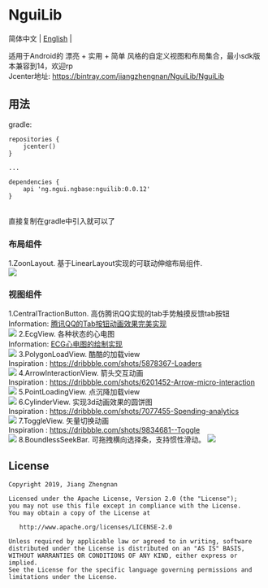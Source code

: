 # NguiLib
简体中文 | [English](./README.md) |

适用于Android的 漂亮 + 实用 + 简单 风格的自定义视图和布局集合，最小sdk版本兼容到14，欢迎rp
<br/>
Jcenter地址: 
<a href="https://bintray.com/jiangzhengnan/NguiLib/NguiLib">https://bintray.com/jiangzhengnan/NguiLib/NguiLib</a><br />

用法
-------
gradle:
```grovvy
repositories {
    jcenter()
}

...

dependencies {
    api 'ng.ngui.ngbase:nguilib:0.0.12'
}
```
<br/>
直接复制在gradle中引入就可以了
<br/>

<h3>布局组件</h3>
1.ZoonLayout. 基于LinearLayout实现的可联动伸缩布局组件.<br />
<img src="https://github.com/jiangzhengnan/NguiLib/blob/master/app/src/main/res/raw/zoom_layout.gif" />

<h3>视图组件</h3>
1.CentralTractionButton. 高仿腾讯QQ实现的tab手势触摸反馈tab按钮   <br />
Information: <a href="https://blog.csdn.net/qq_22770457/article/details/78630695">腾讯QQ的Tab按钮动画效果完美实现</a><br />
<img src="https://github.com/jiangzhengnan/NguiLib/blob/master/app/src/main/res/raw/ctb_show.gif" />
2.EcgView. 各种状态的心电图 <br />
Information: <a href="https://blog.csdn.net/qq_22770457/article/details/90679481">ECG心电图的绘制实现</a><br />
<img src="https://github.com/jiangzhengnan/NguiLib/blob/master/app/src/main/res/raw/ecg_show.gif" />
3.PolygonLoadView. 酷酷的加载view<br />
Inspiration : <a href="https://dribbble.com/shots/5878367-Loaders">https://dribbble.com/shots/5878367-Loaders</a><br />
<img src="https://github.com/jiangzhengnan/NguiLib/blob/master/app/src/main/res/raw/pl_show.gif" /> 
4.ArrowInteractionView. 箭头交互动画<br />
Inspiration : <a href="https://dribbble.com/shots/6201452-Arrow-micro-interaction">https://dribbble.com/shots/6201452-Arrow-micro-interaction</a><br />
<img src="https://github.com/jiangzhengnan/NguiLib/blob/master/app/src/main/res/raw/ai_show.gif" /> 
5.PointLoadingView. 点沉降加载view<br />
<img src="https://github.com/jiangzhengnan/NguiLib/blob/master/app/src/main/res/raw/ptl_show.gif" /> 
6.CylinderView. 实现3d动画效果的圆饼图<br />
Inspiration : <a href="https://dribbble.com/shots/7077455-Spending-analytics">https://dribbble.com/shots/7077455-Spending-analytics</a><br />
<img src="https://github.com/jiangzhengnan/NguiLib/blob/master/app/src/main/res/raw/cd_show.gif" /> 
7.ToggleView. 矢量切换动画<br />
Inspiration : <a href="https://dribbble.com/shots/9834681--Toggle">https://dribbble.com/shots/9834681--Toggle</a><br />
<img src="https://github.com/jiangzhengnan/NguiLib/blob/master/app/src/main/res/raw/tg_show.gif" /> 
8.BoundlessSeekBar. 可拖拽横向选择条，支持惯性滑动。
<img src="https://github.com/jiangzhengnan/NguiLib/blob/master/app/src/main/res/raw/bd_show.gif" /> 




## License

    Copyright 2019, Jiang Zhengnan

    Licensed under the Apache License, Version 2.0 (the "License");
    you may not use this file except in compliance with the License.
    You may obtain a copy of the License at

       http://www.apache.org/licenses/LICENSE-2.0

    Unless required by applicable law or agreed to in writing, software
    distributed under the License is distributed on an "AS IS" BASIS,
    WITHOUT WARRANTIES OR CONDITIONS OF ANY KIND, either express or implied.
    See the License for the specific language governing permissions and
    limitations under the License.
